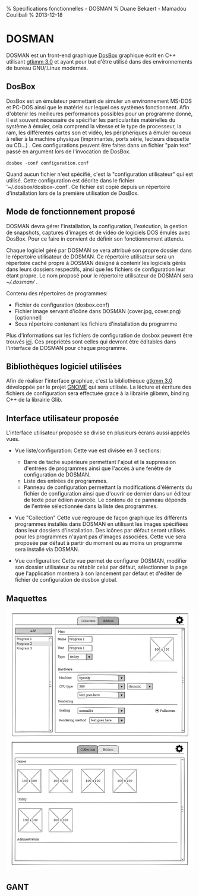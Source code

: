 % Spécifications fonctionnelles - DOSMAN
% Duane Bekaert - Mamadou Coulibali
% 2013-12-18

DOSMAN
======

DOSMAN est un front-end graphique [DosBox](http://www.dosbox.com/) graphique écrit en C++ utilisant [gtkmm 3.0](http://www.gtkmm.org/en/) et ayant pour but d'être utilisé dans des environnements de bureau GNU/.Linux modernes.  

DosBox
------

DosBox est un émulateur permettant de simuler un environnement MS-DOS et PC-DOS ainsi que le matériel sur lequel ces systèmes fonctionnent. Afin d'obtenir les meilleures performances possibles pour un programme donné, il est souvent nécessaire de spécifier les particularités matérielles du système à émuler, cela comprend la vitesse et le type de processeur, la ram, les différentes cartes son et vidéo, les périphériques à émuler ou ceux à relier à la machine physique (imprimantes, ports série, lecteurs disquette ou CD...) . Ces configurations peuvent être faites dans un fichier "pain text" passé en argument lors de l'invocation de DosBox.

    dosbox -conf configuration.conf

Quand aucun fichier n'est spécifié, c'est la "configuration utilisateur" qui est utilisé. Cette configuration est décrite dans le fichier '~/.dosbox/dosbox-<version>.conf'. Ce fichier est copié depuis un répertoire d'installation lors de la première utilisation de DosBox.  

Mode de fonctionnement proposé
------------------------------

DOSMAN devra gérer l'installation, la configuration, l'exécution, la gestion de snapshots, captures d'images et de vidéo de logiciels DOS émulés avec DosBox. Pour ce faire in convient de définir son fonctionnement attendu.  

Chaque logiciel géré par DOSMAN se vera attribué son propre dossier dans le répertoire utilisateur de DOSMAN. Ce répertoire utilisateur sera un répertoire caché propre à DOSMAN désigné à contenir les logiciels gérés dans leurs dossiers respectifs, ainsi que les fichiers de configuration leur étant propre. Le nom proposé pour le répertoire utilisateur de DOSMAN sera *~/.dosman/* .   

Contenu des répertoires de programmes:   
- Fichier de configuration (dosbox.conf)   
- Fichier image servant d'icône dans DOSMAN (cover.jpg, cover.png) [optionnel]   
- Sous répertoire contenant les fichiers d'installation du programme  

Plus d'informations sur les fichiers de configuration de dosbox peuvent être trouvés [ici](http://www.dosbox.com/wiki/Dosbox.conf). Ces propriétés sont celles qui devront être éditables dans l'interface de DOSMAN pour chaque programme.  

Bibliothèques logiciel utilisées
--------------------------------

Afin de réaliser l'interface graphiue, c'est la bibliothèque [gtkmm 3.0](http://www.gtkmm.org/en/) développée par le projet [GNOME](http://www.gnome.org/) qui sera utilisée. La lécture et écriture des fichiers de configuration sera effectuée grace à la librairie glibmm, binding C++ de la librairie Glib.

Interface utilisateur proposée
------------------------------

L'interface utilisateur proposée se divise en plusieurs écrans aussi appelés vues.

- Vue liste/configuration:
Cette vue est divisée en 3 sections:  
    - Barre de tache supérieure permettant l'ajout et la suppression d'entrées de programmes ainsi que l'accès à une fenêtre de configuration de DOSMAN.
    - Liste des entrées de programmes.
    - Panneau de configuration permettant la modifications d'éléments du fichier de configuration ainsi que d'ouvrir ce dernier dans un éditeur de texte pour édiion avancée. Le contenu de ce panneau dépends de l'entrée sélectionnée dans la liste des programmes.

- Vue "Collection"
Cette vue regroupe de façon graphique les différents programmes installés dans DOSMAN en utilisant les images spécifiées dans leur dossiers d'installation. Des icônes par défaut seront utilisés pour les programmes n'ayant pas d'images associées. Cette vue sera proposée par défaut à partir du moment ou au moins un programme sera installé via DOSMAN.   

- Vue configuration:
Cette vue permet de configurer DOSMAN, modifier son dossier utilisateur ou rétablir celui par défaut, sélectionner la page que l'application montrera à son lancement par défaut et d'éditer de fichier de configuration de dosbox global.  

Maquettes
---------

![Proposition d'interface](../img/gui.png)

GANT
----


